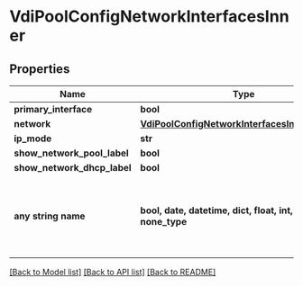 # VdiPoolConfigNetworkInterfacesInner


## Properties
Name | Type | Description | Notes
------------ | ------------- | ------------- | -------------
**primary_interface** | **bool** |  | [optional] 
**network** | [**VdiPoolConfigNetworkInterfacesInnerNetwork**](VdiPoolConfigNetworkInterfacesInnerNetwork.md) |  | [optional] 
**ip_mode** | **str** |  | [optional] 
**show_network_pool_label** | **bool** |  | [optional] 
**show_network_dhcp_label** | **bool** |  | [optional] 
**any string name** | **bool, date, datetime, dict, float, int, list, str, none_type** | any string name can be used but the value must be the correct type | [optional]

[[Back to Model list]](../README.md#documentation-for-models) [[Back to API list]](../README.md#documentation-for-api-endpoints) [[Back to README]](../README.md)


